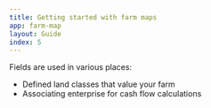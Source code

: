 ```yaml
---
title: Getting started with farm maps
app: farm-map
layout: Guide
index: 5
---
```


Fields are used in various places:

* Defined land classes that value your farm
* Associating enterprise for cash flow calculations
